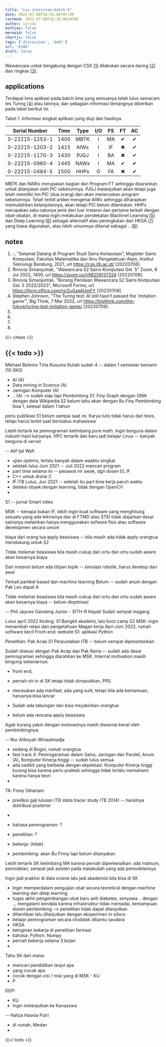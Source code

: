 ```yaml
---
title: "csx-interview-batch-5"
date: 2022-07-08T16:55:00+07:00
lastmod: 2022-07-08T16:19:00+0700
author: viridi
mathjax: false
mermaid: false
chartjs: false
tags: ['discussion', 'debt']
url: "0108"
draft: false
---
```

Wawancara untuk bergabung dengan CSX [[1](#r01)] dilakukan secara daring [[2](#r02)] dan ringkas [[3](#r03)].


## applications
Terdapat lima aplikasi pada batch lima yang semuanya telah lulus semacam tes Turing [[4](#r04)] atau lainnya, dan sebagian informasi tentangnya diberikan pada tabel berikut ini.

Tabel <a name='tab1'>1</a>. Informasi singkat aplikasi yang diuji dan hasilnya.

Serial Number | Time | Type | I/O | FS | FT | AC
:-: | :-: | :-:  | :-:  | :-: | :-: | :-:
0-22215-1253-1 | 1400 | MBTK |  I  | MA  | ✔ | ✔
0-22215-1203-2 | 1415 | AIWx |  I  | IF  | ✖ | ✔
0-22215-1170-3 | 1430 | PJGJ |  I  | BA  | ✖ | ✔
0-22215-0960-4 | 1445 | NAWx |  I  | MA  | ✔ | ✔
0-22215-0484-5 | 1500 | HHPx |  O  | FA  | ✖ | ✔

MBTK dan NAWx merupakan bagian dari Program FT sehingga disarankan untuk dilanjukan oleh PIC sebelumnya. PJGJ melanjutkan akan tetapi juga telah memiliki tim PIC (dua orang) dan akan meneruskan program sebelumnya. Telah terbit artikel mengenai AIWx sehingga diharapkan memudahkan kelanjutannya, akan tetapi PIC belum ditentukan. HHPx merupakan satu-satunya jenis dari luar instansi dan pertama terkait dengan obat-obatan, di mana ingin melakukan pendekatan Machinel Learning [[5](#r05)] dan Deep Learning [[6](#r06)] sebagai alternatif atau peningkatan dari HKSA [[7](#r07)] yang biasa digunakan, atau lebih umumnya dikenal sebagai .. [[8](#r08)].


## notes
1. <a name='r01'></a>-, "Selamat Datang di Program Studi Sains Komputasi", Magister Sains Komputasi, Fakultas Matematika dan Ilmu Pengetahuan Alam, Institut Teknologi Bandung, 2021, url <https://csx.itb.ac.id/> [20220708].
2. <a name='r02'></a>Rinovia Simanjuntak, "Wawancara S2 Sains Komputasi Gel. 5"
Zoom, 8 Jul 2022, 1400, url <https://zoom.us/j/98259137324> [20220708].
3. <a name='r03'></a>Rinovia Simanjuntak, "Borang Penilaian Wawancara S2 Sains Komputasi Gel. 5 2022/2023", Microsoft Forms, url <https://form.office.com/rs/2uGxeAUmFY> [20220708].
4. <a name='r04'></a>Stephen Johnson, "The Turing test: AI still hasn’t passed the 'imitation game'", Big Think, 7 Mar 2022, url <https://bigthink.com/the-future/turing-test-imitation-game/> [20220709].
5. <a name='r05'></a>
6. <a name='r06'></a>
7. <a name='r07'></a>
8. <a name='r08'></a>

{{< citeas >}}

{{< todo >}}
--
Mikhael Belmiro Tirta Kusuma
Kuliah sudah 4 -- dalam 1 semester kemarin (10 SKS)
- AI (A)
- Data mining in Science (A)
- Jaringan Komputer (A)
- .. (A)
--> sudah siap tapi 
Pembimbing S1: Finy Graph dengan GNN dengan data Wikipedia
S2 belum tahu akan dengan Bu Finy
Pembimbing bisa 1, selesai dalam 1 tahun

perlu publikasi
S1 belum sampai saat ini.
Karya tulis tidak harus dari tesis, tetapi harus terbit saat berstatus mahasiswa 

Lebih tertarik ke pemrograman ketimbang pure math. Ingin berguna dalam industri hasil karyanya.
HPC tertarik dan baru jadi belajar Linux -- banyak berguna di server

--
Alif Ijal Wafi
- ujian optimis, terlalu banyak dalam waaktu singkat
- setelah lulus Juni 2021 -- Juli 2022 mencari program
- part time selama ini -- pesawat nir awak, dgn dosen EL IF
- C++ untuk drone C
- IF iTB Lulus, Jun 2021 -- setelah itu part time kerja paruh waktu
- deteksi obyek dengan learning, tidak dengan OpenCV
- 
S1 -- jurnal Smart cities

MSK -- kenapa bukan IF,
lebih ingin buat software yang menghitung sesuatu yang ada teknisnya dan di FTMD atau STEI tidak diajarkan dasar sainsnya melainkan hanya menggunakan sofware fisis atau software developmen secara umum

biaya dari orang tua
apply beasiswa -- bila masih ada tidak apply
orangtua mendukung untuk S2

Tidak melamar beasiswa bila masih cukup dari ortu dan ortu sudah aware akan besarnya biaya

Dari instansi belum ada titipan topik -- simulasi robotik, harus develop dari awal

Terkait partikel based dan machine learning
Belum -- sudah anum dengan Pak Leo dapat A

Tidak melamar beasiswa bila masih cukup dari ortu dan ortu sudah aware akan besarnya biaya
-- belum dioptimasi

--
Phil Jaycee Gandeng Junior - SITH-R Hayati
Sudah sempat magang

Lulus april 2022
Koding: S1 Bangkit akademi, lalu boot camp
S2 MSK: ingin menambah relasi dan pengetahuan
Magan kerja Apri-Juni 2022, rumah software kecil
Front-end: website
S1: aplikasi Python

Penelitian: Pak Acep S1
Perpustakan ITB -- belum sempat dipresntasikan

Sudah diskusi dengan Pak Acep dan Pak Rama -- sudah ada dasar pemrograman sehingga diarahkan ke MSK.
Internal motivation masih bingung sebenarnya:
- front end, 

- pernah sit-in di SK tetapi tidak dimasukkan, PRS
- merasakan ada manfaat, ada yang sulit, tetapi bila ada kemamuan, harusnya bisa lancar

- Sudah ada tabungan dan bisa meyakinkan orangtua
- belum ada rencana apply beasiswa

Agak kurang yakin dengan motivasinya masih diwarnai kenal oleh pembimbingnya.


--
Nur Alibsyah Wiriaatmadja

- sedang di Bogor, rumah orangtua
- fast track 4: Pemrogaraman dalam Sains, Jaringan dan Paralel, Anum (A), Komputer Kinerja tinggi -- sudah lulus semua
-  ada sedikit yang berbeda dengan ekpektasi: Komputer Kinerja tinggi kurang bisa karena perlu praktek sehingga tidak terlalu memahami karena hanya teori
- 

TA: Finny Oktariani
- prediksi gaji lulusan ITB (data tracer study ITB 2014) -- harsilnya distribusi posterior
- 

- bahasa pemrograman: ?
- penelitian: ?
- bekerja: (tidak)
- pembimbing: akan Bu Finny tapi belum ditanyakan

Lebih tertarik SK ketimbang MA karena pernah diperkenalkan: ada matnum, pemodelan, sempat jadi asisten pada matakuliah yang ada pemodelannya

Ingin jadi praktisi di data sciene lalu jadi akademisi bila bisa di SK

- Ingin memperdalam pengujian obat secara teoretical dengan machine learning dan deep learning
- tugas akhir pengembangan obat baru anti diabetes, senyawa .. dengan .., mengalami kendala karena infrastruktur tidak memadai, kemampuan dosen pembimbing --> penelitian tidak dapat dilanjutkan
- dihentikan lalu dilanjutkan dengan eksperimen in siloco
- belajar pemrograman secara otodidak dibantu saudara
- HKSA
- keinginan bekerja di penelitian farmasi
- bahasa: Python: Numpy
- pernah bekerja selama 3 bulan
- 

Tahu SK dari mana:
- mencari pendidikan lanjut apa
- yang cocok apa
- cocok dengan visi / misi yang di MSK - KU
- P

DDP:
- KU
- Ingin melanjutkan ke Kanazawa


--
Haliza Hasnia Putri
- di rumah, Medan
- 
{{</ todo >}}